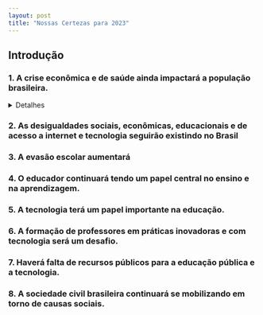 ```yaml
---
layout: post
title: "Nossas Certezas para 2023"
---
```


## Introdução


### 1. A crise econômica e de saúde ainda impactará a população brasileira.

<details>
  <summary>Detalhes</summary>
  
  <ul>
    <li>A crise na qual o Brasil está entrando pelas consequências da pandemia global deverá ser pior do que a crise econômica que o país experimentou a partir de 2014. O desemprego, atualmente em <a href='https://agenciadenoticias.ibge.gov.br/agencia-sala-de-imprensa/2013-agencia-de-noticias/releases/28478-pnad-continua-taxa-de-desocupacao-e-de-13-3-e-taxa-de-subutilizacao-e-de-29-1-no-trimestre-encerrado-em-junho-de-2020'>13,3% segundo a PNAD</a>, do IBGE, deverá chegar a 17,8% da população economicamente ativa, um recorde histórico, segundo o Instituto Brasileiro de Economia da Fundação Getulio Vargas (Ibre/FGV). Pela primeira vez na história, a PNAD do IBGE contou mais brasileiros adultos não trabalhando do que trabalhando.</li>
    <li>Ao mesmo tempo em que enfrenta uma diminuição da renda, o brasileiro também deverá encontrar serviços de saúde com financiamentos menores. Para 2021, o Ministério da Saúde terá um orçamento de R$ 127,6 bilhões, corte corte de 4,8% em relação ao planejado para 2020. Com os custos extras atrelados à pandemia, o orçamento da saúde em 2020 ficou em R$ 174,8 bilhões.</li>
    <li>O cenário se mostra ainda mais preocupante se considerarmos que, durante crises econômicas, os brasileiros tendem a abandonar planos de saúde privados e dependerem do Sistema Único de Saúde. Desde 2014, os planos de saúde privados perderam 3,5 milhões de consumidores. Com o Brasil prestes a voltar a uma grave crise fiscal, espera-se que os investimentos em saúde não acompanhem o aumento na demanda.</li>
  </ul>
  </details>

### 2. As desigualdades sociais, econômicas, educacionais e de acesso a internet e tecnologia seguirão existindo no Brasil
### 3. A evasão escolar aumentará
### 4. O educador continuará tendo um papel central no ensino e na aprendizagem.
### 5. A tecnologia terá um papel importante na educação.
### 6. A formação de professores em práticas inovadoras e com tecnologia será um desafio.
### 7. Haverá falta de recursos públicos para a educação pública e a tecnologia.
### 8. A sociedade civil brasileira continuará se mobilizando em torno de causas sociais.










